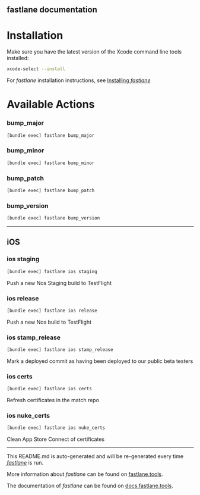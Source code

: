 fastlane documentation
----

# Installation

Make sure you have the latest version of the Xcode command line tools installed:

```sh
xcode-select --install
```

For _fastlane_ installation instructions, see [Installing _fastlane_](https://docs.fastlane.tools/#installing-fastlane)

# Available Actions

### bump_major

```sh
[bundle exec] fastlane bump_major
```



### bump_minor

```sh
[bundle exec] fastlane bump_minor
```



### bump_patch

```sh
[bundle exec] fastlane bump_patch
```



### bump_version

```sh
[bundle exec] fastlane bump_version
```



----


## iOS

### ios staging

```sh
[bundle exec] fastlane ios staging
```

Push a new Nos Staging build to TestFlight

### ios release

```sh
[bundle exec] fastlane ios release
```

Push a new Nos build to TestFlight

### ios stamp_release

```sh
[bundle exec] fastlane ios stamp_release
```

Mark a deployed commit as having been deployed to our public beta testers

### ios certs

```sh
[bundle exec] fastlane ios certs
```

Refresh certificates in the match repo

### ios nuke_certs

```sh
[bundle exec] fastlane ios nuke_certs
```

Clean App Store Connect of certificates

----

This README.md is auto-generated and will be re-generated every time [_fastlane_](https://fastlane.tools) is run.

More information about _fastlane_ can be found on [fastlane.tools](https://fastlane.tools).

The documentation of _fastlane_ can be found on [docs.fastlane.tools](https://docs.fastlane.tools).
